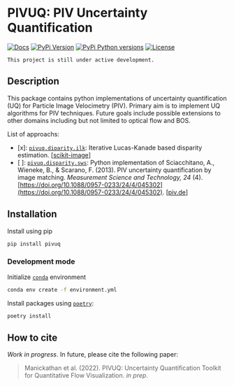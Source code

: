 # PIVUQ: PIV Uncertainty Quantification

[![Docs](https://img.shields.io/readthedocs/pivuq?style=flat-square&labelColor=000000)](https://pivuq.readthedocs.io/)
[![PyPi Version](https://img.shields.io/pypi/v/pivuq.svg?style=flat-square&labelColor=000000)](https://pypi.org/project/pivuq/)
[![PyPi Python versions](https://img.shields.io/pypi/pyversions/pivuq.svg?style=flat-square&labelColor=000000)](https://pypi.org/project/pivuq/)
[![License](https://img.shields.io/badge/license-MIT-blue?style=flat-square&labelColor=000000)](#license)

`This project is still under active development.`

## Description

This package contains python implementations of uncertainty quantification (UQ) for Particle Image Velocimetry (PIV). Primary aim is to implement UQ algorithms for PIV techniques. Future goals include possible extensions to other domains including but not limited to optical flow and BOS.

List of approachs:

- [x]: [`pivuq.diparity.ilk`](/src/pivuq/disparity.py#L7): Iterative Lucas-Kanade based disparity estimation. [[scikit-image](https://scikit-image.org/docs/dev/api/skimage.registration.html#skimage.registration.optical_flow_ilk)]
- [ ]: [`pivuq.disparity.sws`](/src/pivuq/disparity.py#L87): Python implementation of Sciacchitano, A., Wieneke, B., & Scarano, F. (2013). PIV uncertainty quantification by image matching. *Measurement Science and Technology, 24* (4). [https://doi.org/10.1088/0957-0233/24/4/045302](https://doi.org/10.1088/0957-0233/24/4/045302). [[piv.de](http://piv.de/uncertainty/)]


## Installation

Install using pip

```bash
pip install pivuq
```

### Development mode

Initialize [`conda`](https://docs.conda.io/projects/conda/en/latest/user-guide/index.html) environment

```bash
conda env create -f environment.yml
```

Install packages using [`poetry`](https://python-poetry.org/docs/):

```bash
poetry install
```

## How to cite

*Work in progress*. In future, please cite the following paper:

> Manickathan et al. (2022). PIVUQ: Uncertainty Quantification Toolkit for Quantitative Flow Visualization. *in prep*.
